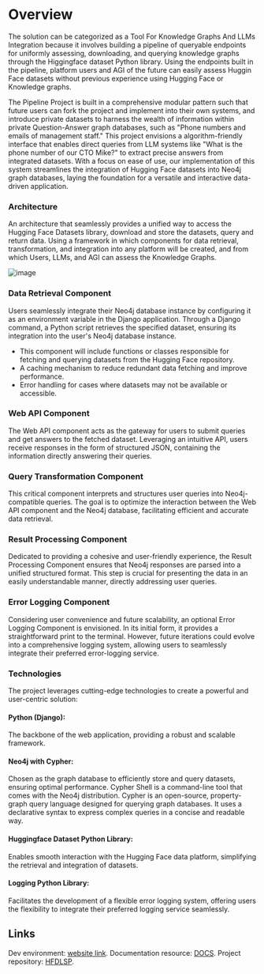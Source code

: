 # Overview

The solution can be categorized as a Tool For Knowledge Graphs And LLMs Integration because it involves building a pipeline of queryable endpoints for uniformly assessing, downloading, and querying knowledge graphs through the Higgingface dataset Python library.
Using the endpoints built in the pipeline, platform users and AGI of the future can easily assess Huggin Face datasets without previous experience using Hugging Face or Knowledge graphs.

The Pipeline Project is built in a comprehensive modular pattern such that future users can fork the project and implement into their own systems, and introduce private datasets to harness the wealth of information within private Question-Answer graph databases, such as "Phone numbers and emails of management staff." This project envisions a algorithm-friendly interface that enables direct queries from LLM systems like "What is the phone number of our CTO Mike?" to extract precise answers from integrated datasets. With a focus on ease of use, our implementation of this system streamlines the integration of Hugging Face datasets into Neo4j graph databases, laying the foundation for a versatile and interactive data-driven application.

### Architecture
An architecture that seamlessly provides a unified way to access the Hugging Face Datasets library, download and store the datasets, query and return data. Using a framework in which components for data retrieval, transformation, and integration into any platform will be created, and from which Users, LLMs, and AGI can assess the Knowledge Graphs.

![image](https://github.com/aitrenches/HFDLSP/assets/97749029/adc1219f-4c0d-489a-9418-1c1f8a30be57)


### Data Retrieval Component
Users seamlessly integrate their Neo4j database instance by configuring it as an environment variable in the Django application. Through a Django command, a Python script retrieves the specified dataset, ensuring its integration into the user's Neo4j database instance.

- This component will include functions or classes responsible for fetching and querying datasets from the Hugging Face repository.
- A caching mechanism to reduce redundant data fetching and improve performance.
- Error handling for cases where datasets may not be available or accessible.


### Web API Component
The Web API component acts as the gateway for users to submit queries and get answers to the fetched dataset. Leveraging an intuitive API, users receive responses in the form of structured JSON, containing the information directly answering their queries.

### Query Transformation Component
This critical component interprets and structures user queries into Neo4j-compatible queries. The goal is to optimize the interaction between the Web API component and the Neo4j database, facilitating efficient and accurate data retrieval.

### Result Processing Component
Dedicated to providing a cohesive and user-friendly experience, the Result Processing Component ensures that Neo4j responses are parsed into a unified structured format. This step is crucial for presenting the data in an easily understandable manner, directly addressing user queries.

### Error Logging Component
Considering user convenience and future scalability, an optional Error Logging Component is envisioned. In its initial form, it provides a straightforward print to the terminal. However, future iterations could evolve into a comprehensive logging system, allowing users to seamlessly integrate their preferred error-logging service.

### Technologies
The project leverages cutting-edge technologies to create a powerful and user-centric solution:

#### Python (Django): 
The backbone of the web application, providing a robust and scalable framework.

#### Neo4j with Cypher: 
Chosen as the graph database to efficiently store and query datasets, ensuring optimal performance. Cypher Shell is a command-line tool that comes with the Neo4j distribution. Cypher is an open-source, property-graph query language designed for querying graph databases. It uses a declarative syntax to express complex queries in a concise and readable way.

#### Huggingface Dataset Python Library:
Enables smooth interaction with the Hugging Face data platform, simplifying the retrieval and integration of datasets.

#### Logging Python Library: 
Facilitates the development of a flexible error logging system, offering users the flexibility to integrate their preferred logging service seamlessly.

## Links
Dev environment: [website link](https://github.com/aitrenches/HFDLSP).
Documentation resource: [DOCS](https://aitrenches.github.io/HFDLSP/).
Project repository: [HFDLSP](https://github.com/aitrenches/HFDLSP).
